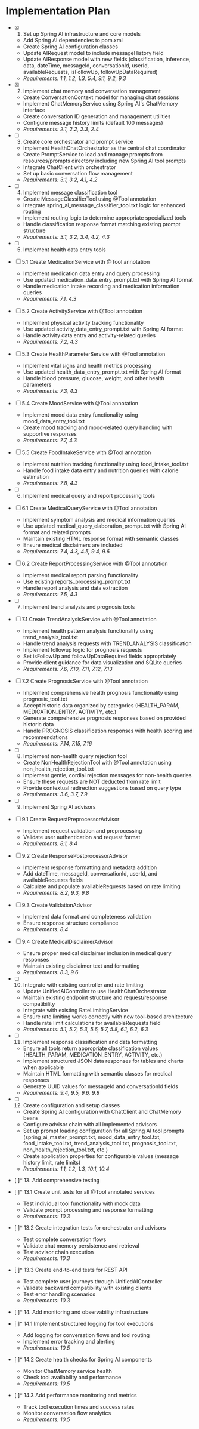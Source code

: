 # Implementation Plan

- [x] 1. Set up Spring AI infrastructure and core models
  - Add Spring AI dependencies to pom.xml
  - Create Spring AI configuration classes
  - Update AIRequest model to include messageHistory field
  - Update AIResponse model with new fields (classification, inference, data, dateTime, messageId, conversationId, userId, availableRequests, isFollowUp, followUpDataRequired)
  - _Requirements: 1.1, 1.2, 1.3, 5.4, 9.1, 9.2, 9.3_

- [x] 2. Implement chat memory and conversation management
  - Create ConversationContext model for managing chat sessions
  - Implement ChatMemoryService using Spring AI's ChatMemory interface
  - Create conversation ID generation and management utilities
  - Configure message history limits (default 100 messages)
  - _Requirements: 2.1, 2.2, 2.3, 2.4_

- [ ] 3. Create core orchestrator and prompt service
  - Implement HealthChatOrchestrator as the central chat coordinator
  - Create PromptService to load and manage prompts from resources/prompts directory including new Spring AI tool prompts
  - Integrate ChatClient with orchestrator
  - Set up basic conversation flow management
  - _Requirements: 3.1, 3.2, 4.1, 4.2_

- [ ] 4. Implement message classification tool
  - Create MessageClassifierTool using @Tool annotation
  - Integrate spring_ai_message_classifier_tool.txt logic for enhanced routing
  - Implement routing logic to determine appropriate specialized tools
  - Handle classification response format matching existing prompt structure
  - _Requirements: 3.1, 3.2, 3.4, 4.2, 4.3_

- [ ] 5. Implement health data entry tools
- [ ] 5.1 Create MedicationService with @Tool annotation
  - Implement medication data entry and query processing
  - Use updated medication_data_entry_prompt.txt with Spring AI format
  - Handle medication intake recording and medication information queries
  - _Requirements: 7.1, 4.3_

- [ ] 5.2 Create ActivityService with @Tool annotation
  - Implement physical activity tracking functionality
  - Use updated activity_data_entry_prompt.txt with Spring AI format
  - Handle activity data entry and activity-related queries
  - _Requirements: 7.2, 4.3_

- [ ] 5.3 Create HealthParameterService with @Tool annotation
  - Implement vital signs and health metrics processing
  - Use updated health_data_entry_prompt.txt with Spring AI format
  - Handle blood pressure, glucose, weight, and other health parameters
  - _Requirements: 7.3, 4.3_

- [ ] 5.4 Create MoodService with @Tool annotation
  - Implement mood data entry functionality using mood_data_entry_tool.txt
  - Create mood tracking and mood-related query handling with supportive responses
  - _Requirements: 7.7, 4.3_

- [ ] 5.5 Create FoodIntakeService with @Tool annotation
  - Implement nutrition tracking functionality using food_intake_tool.txt
  - Handle food intake data entry and nutrition queries with calorie estimation
  - _Requirements: 7.8, 4.3_

- [ ] 6. Implement medical query and report processing tools
- [ ] 6.1 Create MedicalQueryService with @Tool annotation
  - Implement symptom analysis and medical information queries
  - Use updated medical_query_elaboration_prompt.txt with Spring AI format and related prompts
  - Maintain existing HTML response format with semantic classes
  - Ensure medical disclaimers are included
  - _Requirements: 7.4, 4.3, 4.5, 9.4, 9.6_

- [ ] 6.2 Create ReportProcessingService with @Tool annotation
  - Implement medical report parsing functionality
  - Use existing reports_processing_prompt.txt
  - Handle report analysis and data extraction
  - _Requirements: 7.5, 4.3_

- [ ] 7. Implement trend analysis and prognosis tools
- [ ] 7.1 Create TrendAnalysisService with @Tool annotation
  - Implement health pattern analysis functionality using trend_analysis_tool.txt
  - Handle trend analysis requests with TREND_ANALYSIS classification
  - Implement followup logic for prognosis requests
  - Set isFollowUp and followUpDataRequired fields appropriately
  - Provide client guidance for data visualization and SQLite queries
  - _Requirements: 7.6, 7.10, 7.11, 7.12, 7.13_

- [ ] 7.2 Create PrognosisService with @Tool annotation
  - Implement comprehensive health prognosis functionality using prognosis_tool.txt
  - Accept historic data organized by categories (HEALTH_PARAM, MEDICATION_ENTRY, ACTIVITY, etc.)
  - Generate comprehensive prognosis responses based on provided historic data
  - Handle PROGNOSIS classification responses with health scoring and recommendations
  - _Requirements: 7.14, 7.15, 7.16_

- [ ] 8. Implement non-health query rejection tool
  - Create NonHealthRejectionTool with @Tool annotation using non_health_rejection_tool.txt
  - Implement gentle, cordial rejection messages for non-health queries
  - Ensure these requests are NOT deducted from rate limit
  - Provide contextual redirection suggestions based on query type
  - _Requirements: 3.6, 3.7, 7.9_

- [ ] 9. Implement Spring AI advisors
- [ ] 9.1 Create RequestPreprocessorAdvisor
  - Implement request validation and preprocessing
  - Validate user authentication and request format
  - _Requirements: 8.1, 8.4_

- [ ] 9.2 Create ResponsePostprocessorAdvisor
  - Implement response formatting and metadata addition
  - Add dateTime, messageId, conversationId, userId, and availableRequests fields
  - Calculate and populate availableRequests based on rate limiting
  - _Requirements: 8.2, 9.3, 9.8_

- [ ] 9.3 Create ValidationAdvisor
  - Implement data format and completeness validation
  - Ensure response structure compliance
  - _Requirements: 8.4_

- [ ] 9.4 Create MedicalDisclaimerAdvisor
  - Ensure proper medical disclaimer inclusion in medical query responses
  - Maintain existing disclaimer text and formatting
  - _Requirements: 8.3, 9.6_

- [ ] 10. Integrate with existing controller and rate limiting
  - Update UnifiedAIController to use HealthChatOrchestrator
  - Maintain existing endpoint structure and request/response compatibility
  - Integrate with existing RateLimitingService
  - Ensure rate limiting works correctly with new tool-based architecture
  - Handle rate limit calculations for availableRequests field
  - _Requirements: 5.1, 5.2, 5.3, 5.6, 5.7, 5.8, 6.1, 6.2, 6.3_

- [ ] 11. Implement response classification and data formatting
  - Ensure all tools return appropriate classification values (HEALTH_PARAM, MEDICATION_ENTRY, ACTIVITY, etc.)
  - Implement structured JSON data responses for tables and charts when applicable
  - Maintain HTML formatting with semantic classes for medical responses
  - Generate UUID values for messageId and conversationId fields
  - _Requirements: 9.4, 9.5, 9.6, 9.8_

- [ ] 12. Create configuration and setup classes
  - Create Spring AI configuration with ChatClient and ChatMemory beans
  - Configure advisor chain with all implemented advisors
  - Set up prompt loading configuration for all Spring AI tool prompts (spring_ai_master_prompt.txt, mood_data_entry_tool.txt, food_intake_tool.txt, trend_analysis_tool.txt, prognosis_tool.txt, non_health_rejection_tool.txt, etc.)
  - Create application properties for configurable values (message history limit, rate limits)
  - _Requirements: 1.1, 1.2, 1.3, 10.1, 10.4_

- [ ]* 13. Add comprehensive testing
- [ ]* 13.1 Create unit tests for all @Tool annotated services
  - Test individual tool functionality with mock data
  - Validate prompt processing and response formatting
  - _Requirements: 10.3_

- [ ]* 13.2 Create integration tests for orchestrator and advisors
  - Test complete conversation flows
  - Validate chat memory persistence and retrieval
  - Test advisor chain execution
  - _Requirements: 10.3_

- [ ]* 13.3 Create end-to-end tests for REST API
  - Test complete user journeys through UnifiedAIController
  - Validate backward compatibility with existing clients
  - Test error handling scenarios
  - _Requirements: 10.3_

- [ ]* 14. Add monitoring and observability infrastructure
- [ ]* 14.1 Implement structured logging for tool executions
  - Add logging for conversation flows and tool routing
  - Implement error tracking and alerting
  - _Requirements: 10.5_

- [ ]* 14.2 Create health checks for Spring AI components
  - Monitor ChatMemory service health
  - Check tool availability and performance
  - _Requirements: 10.5_

- [ ]* 14.3 Add performance monitoring and metrics
  - Track tool execution times and success rates
  - Monitor conversation flow analytics
  - _Requirements: 10.5_